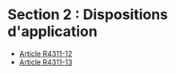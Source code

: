 #  Section 2 : Dispositions d'application

* [Article R4311-12](./LEGIARTI000019760863.md)
* [Article R4311-13](./LEGIARTI000019760857.md)
